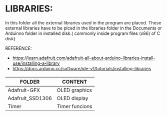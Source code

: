 # LIBRARIES: #
####
In this folder all the external libraries used in the program are placed. These external libraries have to be plced in the libraries folder in the Documents or Arduinno folder in installed disk.( commonly inside program files (x86) of C disk)

REFERENCE: 
* https://learn.adafruit.com/adafruit-all-about-arduino-libraries-install-use/installing-a-library 
* https://docs.arduino.cc/software/ide-v1/tutorials/installing-libraries 
####

| FOLDER | CONTENT |
| --- | ---|
| Adafruit-GFX | OLED graphics |
| Adafruit_SSD1306 | OLED display |
| Timer | Timer funcions | 
